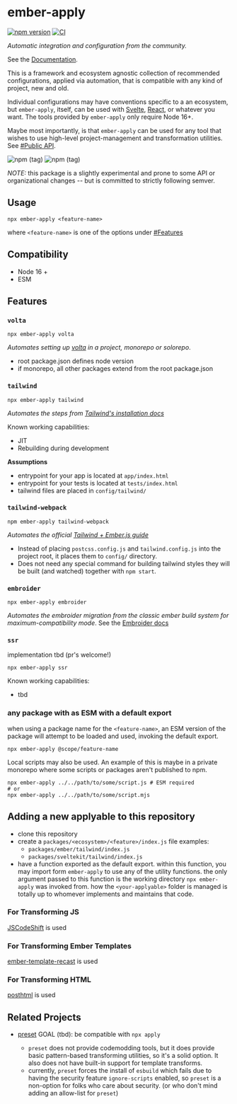 # ember-apply
[![npm version](https://badge.fury.io/js/ember-apply.svg)](https://badge.fury.io/js/ember-apply)
[![CI](https://github.com/NullVoxPopuli/ember-apply/actions/workflows/ci.yml/badge.svg)](https://github.com/NullVoxPopuli/ember-apply/actions/workflows/ci.yml)


_Automatic integration and configuration from the community._

See the [Documentation](https://ember-apply.pages.dev/modules).


This is a framework and ecosystem agnostic collection of recommended configurations,
applied via automation, that is compatible with any kind of project, new and old.

Individual configurations may have conventions specific to a an ecosystem, but `ember-apply`,
itself, can be used with [Svelte](http://svelte.dev/), [React](https://reactjs.org/), or
whatever you want. The tools provided by `ember-apply` only require Node 16+.

Maybe most importantly, is that `ember-apply` can be used for any tool that wishes
to use high-level project-management and transformation utilities.
See [#Public API](https://ember-apply.pages.dev/modules).


![npm (tag)](https://img.shields.io/npm/v/@ember-apply/tailwind/latest?label=%40ember-apply%2Ftailwind)
![npm (tag)](https://img.shields.io/npm/v/@ember-apply/embroider/latest?label=%40ember-apply%2Fembroider)


_NOTE:_ this package is a slightly experimental and prone to some API or organizational changes -- but is committed to strictly following semver.

## Usage

```shell
npx ember-apply <feature-name>
```

where `<feature-name>` is one of the options under [#Features](#features)

## Compatibility

* Node 16 +
* ESM

## Features

### `volta`

```shell
npx ember-apply volta
```

_Automates setting up [volta](https://volta.sh/) in a project, monorepo or solorepo_.
- root package.json defines node version
- if monorepo, all other packages extend from the root package.json

### `tailwind`

```shell
npx ember-apply tailwind
```

_Automates the steps from [Tailwind's installation docs](https://tailwindcss.com/docs/installation)_

Known working capabilities:
 - JIT
 - Rebuilding during development

**Assumptions**
- entrypoint for your app is located at `app/index.html`
- entrypoint for your tests is located at `tests/index.html`
- tailwind files are placed in `config/tailwind/`

### `tailwind-webpack`

```shell
npm ember-apply tailwind-webpack
```

_Automates the official [Tailwind + Ember.js guide](https://tailwindcss.com/docs/guides/emberjs)_

- Instead of placing `postcss.config.js` and `tailwind.config.js` into the project root, it places them to `config/` directory.
- Does not need any special command for building tailwind styles they will be built (and watched) together with `npm start`.

### `embroider`

```shell
npx ember-apply embroider
```

_Automates the embroider migration from the classic ember build system for maximum-compatibility mode_.
See the [Embroider docs](https://github.com/embroider-build/embroider/)

### `ssr`

implementation tbd (pr's welcome!)

```shell
npx ember-apply ssr
```

Known working capabilities:
 - tbd

### any package with as ESM with a default export

when using a package name for the `<feature-name>`, an ESM version of the package
will attempt to be loaded and used, invoking the default export.

```shell
npx ember-apply @scope/feature-name
```

Local scripts may also be used. An example of this is maybe in a private monorepo
where some scripts or packages aren't published to npm.

```shell
npx ember-apply ../../path/to/some/script.js # ESM required
# or
npx ember-apply ../../path/to/some/script.mjs
```


## Adding a new applyable to this repository

- clone this repository
- create a `packages/<ecosystem>/<feature>/index.js` file
  examples:
   - `packages/ember/tailwind/index.js`
   - `packages/sveltekit/tailwind/index.js`
- have a function exported as the default export.
  within this function, you may import form `ember-apply` to use any of the utility functions.
  the only argument passed to this function is the working directory `npx ember-apply` was invoked from.
  how the `<your-applyable>` folder is managed is totally up to whomever implements and maintains that code.

### For Transforming JS

[JSCodeShift](https://github.com/facebook/jscodeshift) is used

### For Transforming Ember Templates

[ember-template-recast](https://github.com/ember-template-lint/ember-template-recast) is used

### For Transforming HTML

[posthtml](https://github.com/posthtml/posthtml) is used


## Related Projects

- [preset](https://github.com/preset/preset)
    GOAL (tbd): be compatible with `npx apply`

    - `preset` does not provide codemodding tools, but
      it does provide basic pattern-based transforming
      utilities, so it's a solid option. It also does
      not have built-in support for template transforms.
    - currently, `preset` forces the install of `esbuild` which fails due to having the security feature `ignore-scripts` enabled, so `preset` is a non-option for folks who care
      about security. (or who don't mind adding an allow-list for `preset`)

